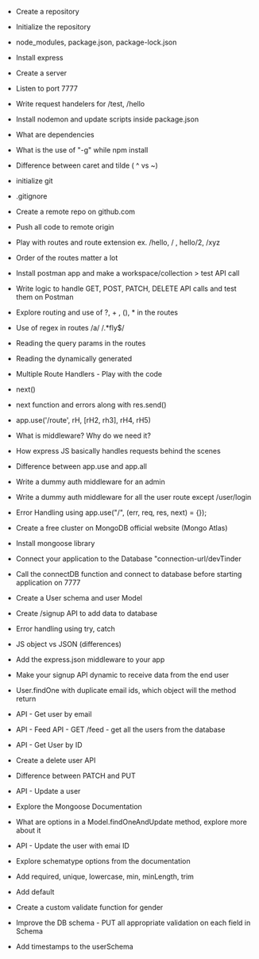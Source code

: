 - Create a repository
- Initialize the repository
- node_modules, package.json, package-lock.json
- Install express
- Create a server
- Listen to port 7777
- Write request handelers for /test, /hello
- Install nodemon and update scripts inside package.json
- What are dependencies
- What is the use of "-g" while npm install
- Difference between caret and tilde ( ^ vs ~)

- initialize git
- .gitignore
- Create a remote repo on github.com
- Push all code to remote origin
- Play with routes and route extension ex. /hello, / , hello/2, /xyz
- Order of the routes matter a lot

- Install postman app and make a workspace/collection > test API call
- Write logic to handle GET, POST, PATCH, DELETE API calls and test them on Postman
- Explore routing and use of ?, + , (), \* in the routes
- Use of regex in routes /a/ /.\*fly$/
- Reading the query params in the routes
- Reading the dynamically generated

- Multiple Route Handlers - Play with the code
- next()
- next function and errors along with res.send()
- app.use('/route', rH, [rH2, rh3], rH4, rH5)
- What is middleware? Why do we need it?
- How express JS basically handles requests behind the scenes
- Difference between app.use and app.all
- Write a dummy auth middleware for an admin
- Write a dummy auth middleware for all the user route except /user/login
- Error Handling using app.use("/", (err, req, res, next) = {});

- Create a free cluster on MongoDB official website (Mongo Atlas)
- Install mongoose library
- Connect your application to the Database "connection-url/devTinder
- Call the connectDB function and connect to database before starting application on 7777
- Create a User schema and user Model
- Create /signup API to add data to database
- Error handling using try, catch

- JS object vs JSON (differences)
- Add the express.json middleware to your app
- Make your signup API dynamic to receive data from the end user
- User.findOne with duplicate email ids, which object will the method return
- API - Get user by email
- API - Feed API - GET /feed - get all the users from the database
- API - Get User by ID
- Create a delete user API
- Difference between PATCH and PUT
- API - Update a user
- Explore the Mongoose Documentation
- What are options in a Model.findOneAndUpdate method, explore more about it
- API - Update the user with emai ID


- Explore schematype options from the documentation
- Add required, unique, lowercase, min, minLength, trim
- Add default 
- Create a custom validate function for gender
- Improve the DB schema - PUT all appropriate validation on each field in Schema
- Add timestamps to the userSchema